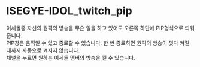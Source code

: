 # ISEGYE-IDOL_twitch_pip
이세돌중 자신의 원픽의 방송을 무슨 일을 하고 있어도 오른쪽 하단에 PIP형식으로 띄워줍니다.  
PIP창은 움직일 수 있고 종료할 수 있습니다. 한 번 종료하면 원픽의 방송이 껏다 켜질 때까지 자동으로 켜지지 않습니다.  
채널을 누르면 원하는 이세돌 멤버의 방송을 킬 수 있습니다.  

